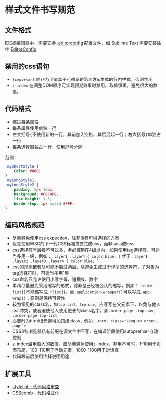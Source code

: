 样式文件书写规范
====

## 文件格式 ##

IDE或编辑器中，需要支持 [.editorconfig](../.editorconfig) 配置文件，如 Sublime Text 需要安装插件 [EditorConfig](https://packagecontrol.io/packages/EditorConfig)

## 禁用的css语句 ##

- `!important` 除非为了覆盖不可修正的第三方js生成的行内样式，否则禁用
- `z-index` 在调整DOM顺序可实现预期效果时禁用。取值慎重，避免很大的数值。

## 代码格式 ##

- 缩进每条属性
- 每条属性使用单独一行
- 左大括号`{`不使用新的一行，其前加入空格，其后另起一行；右大括号`}`单独占一行
- 每条选择器独占一行，使用逗号分隔

范例：
```CSS
.myShortStyle {
	Color: #000;
}
.myLongStyle1,
.myLongStyle2 {
	padding: 5px 10px;
	background: #F0F0F0;
	line-height: 1.5;
	border-top: 1px solid #FFF;
}
```

## 编码风格规范 ##

-   尽量避免使用css expection，除非没有可供选择的方案
-   优先使用W3C的下一代CSS标准方式完成css，而非sass或less
-   css选择符号层级不可过多，务必控制在4级以内，如果使用tag选择符，可适当多用一级，例如：`.layer1 .layer4 { color:blue; }` 优于 `.layer1 .layer2 .layer3 .layer4 { color:blue; }`
-   css的规则嵌套尽可能不超过两层，以避免生成过于详尽的选择符，子对象为tag选择符时，可适当多用1层
-   css命名只允许使用小写字母、短横线、数字
-   单词尽量避免采用缩写的形式，除非是已经被公认的缩写，例如：`.route-list{}`不能缩写成`.rlist{}`，而`.application-wrapper{}`可以写成`.app-wrap{}`；原则是保持可读性
-   较为常见的class名，如`top-list，top-nav`，应写写在父元素下，以免与他人css冲突，或者迫使他人使用更长的class名字，如`.order-page .top-nav, .order-page top-list`
-   必要时为html根元素增加顶级class，例如：`<html class="lang-tw order-page">`
-   CSS3各浏览器私有前缀在源文件中不写，在编译阶段使用autoprefixer自动控制
-   z-index滥用超大的数值，应尽量避免使用z-index，非用不可时，1-10用于页面布局，100-110用于浮动元素，1000-1100用于对话框
-   代码段前后使用注释说明用途

## 扩展工具

-   [stylelint - 代码风格审查](stylelint_config.md)
-   [CSScomb - 代码格式化](csscomb_config.md)
